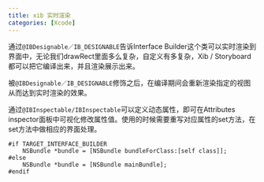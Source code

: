 ```yaml
---
title: xib 实时渲染
categories: [Xcode]
---
```



通过`@IBDesignable／IB_DESIGNABLE`告诉Interface Builder这个类可以实时渲染到界面中，无论我们drawRect里面多么复杂，自定义有多复杂，Xib / Storyboard都可以把它编译出来，并且渲染展示出来。

被`@IBDesignable／IB_DESIGNABLE`修饰之后，在编译期间会重新渲染指定的视图从而达到实时渲染的效果。

通过`@IBInspectable/IBInspectable`可以定义动态属性，即可在Attributes inspector面板中可视化修改属性值。使用的时候需要重写对应属性的set方法，在set方法中做相应的界面处理。

```
#if TARGET_INTERFACE_BUILDER
    NSBundle *bundle = [NSBundle bundleForClass:[self class]];
#else
    NSBundle *bundle = [NSBundle mainBundle];
#endif
```
